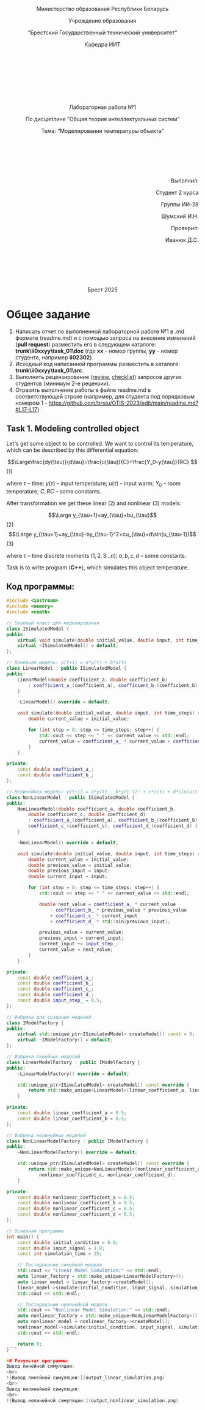<p align="center"> Министерство образования Республики Беларусь</p>
<p align="center">Учреждение образования</p>
<p align="center">“Брестский Государственный технический университет”</p>
<p align="center">Кафедра ИИТ</p>
<br><br><br><br><br><br><br>
<p align="center">Лабораторная работа №1</p>
<p align="center">По дисциплине “Общая теория интеллектуальных систем”</p>
<p align="center">Тема: “Моделирования температуры объекта”</p>
<br><br><br><br><br>
<p align="right">Выполнил:</p>
<p align="right">Студент 2 курса</p>
<p align="right">Группы ИИ-28</p>
<p align="right">Шумский И.Н.</p>
<p align="right">Проверил:</p>
<p align="right">Иванюк Д.С.</p>
<br><br><br><br><br>
<p align="center">Брест 2025</p>

# Общее задание #
1. Написать отчет по выполненной лабораторной работе №1 в .md формате (readme.md) и с помощью запроса на внесение изменений (**pull request**) разместить его в следующем каталоге: **trunk\ii0xxyy\task_01\doc** (где **xx** - номер группы, **yy** - номер студента, например **ii02302**).
2. Исходный код написанной программы разместить в каталоге: **trunk\ii0xxyy\task_01\src**.
3. Выполнить рецензирование ([review](https://linearb.io/blog/code-review-on-github), [checklist](https://linearb.io/blog/code-review-checklist)) запросов других студентов (минимум 2-е рецензии).
4. Отразить выполнение работы в файле readme.md в соответствующей строке (например, для студента под порядковым номером 1 - https://github.com/brstu/OTIS-2023/edit/main/readme.md?#L17-L17).

## Task 1. Modeling controlled object ##
Let's get some object to be controlled. We want to control its temperature, which can be described by this differential equation:

$$\Large\frac{dy(\tau)}{d\tau}=\frac{u(\tau)}{C}+\frac{Y_0-y(\tau)}{RC} $$ (1)

where $\tau$ – time; $y(\tau)$ – input temperature; $u(\tau)$ – input warm; $Y_0$ – room temperature; $C,RC$ – some constants.

After transformation we get these linear (2) and nonlinear (3) models:

$$\Large y_{\tau+1}=ay_{\tau}+bu_{\tau}$$ (2)
$$\Large y_{\tau+1}=ay_{\tau}-by_{\tau-1}^2+cu_{\tau}+d\sin(u_{\tau-1})$$ (3)

where $\tau$ – time discrete moments ($1,2,3{\dots}n$); $a,b,c,d$ – some constants.

Task is to write program (**С++**), which simulates this object temperature.


## Код программы:
```C++
#include <iostream>
#include <memory>
#include <cmath>

// Базовый класс для моделирования
class ISimulatedModel {
public:
    virtual void simulate(double initial_value, double input, int time_steps) const = 0;
    virtual ~ISimulatedModel() = default;
};

// Линейная модель: y(t+1) = a*y(t) + b*u(t)
class LinearModel : public ISimulatedModel {
public:
    LinearModel(double coefficient_a, double coefficient_b)
        : coefficient_a_(coefficient_a), coefficient_b_(coefficient_b) {
    }

    ~LinearModel() override = default;

    void simulate(double initial_value, double input, int time_steps) const override {
        double current_value = initial_value;

        for (int step = 0; step <= time_steps; step++) {
            std::cout << step << " " << current_value << std::endl;
            current_value = coefficient_a_ * current_value + coefficient_b_ * input;
        }
    }

private:
    const double coefficient_a_;
    const double coefficient_b_;
};

// Нелинейная модель: y(t+1) = a*y(t) - b*y(t-1)² + c*u(t) + d*sin(u(t-1))
class NonLinearModel : public ISimulatedModel {
public:
    NonLinearModel(double coefficient_a, double coefficient_b,
        double coefficient_c, double coefficient_d)
        : coefficient_a_(coefficient_a), coefficient_b_(coefficient_b),
        coefficient_c_(coefficient_c), coefficient_d_(coefficient_d) {
    }

    ~NonLinearModel() override = default;

    void simulate(double initial_value, double input, int time_steps) const override {
        double current_value = initial_value;
        double previous_value = initial_value;
        double previous_input = input;
        double current_input = input;

        for (int step = 0; step <= time_steps; step++) {
            std::cout << step << " " << current_value << std::endl;

            double next_value = coefficient_a_ * current_value
                - coefficient_b_ * previous_value * previous_value
                + coefficient_c_ * current_input
                + coefficient_d_ * std::sin(previous_input);

            previous_value = current_value;
            previous_input = current_input;
            current_input += input_step_;
            current_value = next_value;
        }
    }

private:
    const double coefficient_a_;
    const double coefficient_b_;
    const double coefficient_c_;
    const double coefficient_d_;
    const double input_step_ = 0.5;
};

// Фабрика для создания моделей
class IModelFactory {
public:
    virtual std::unique_ptr<ISimulatedModel> createModel() const = 0;
    virtual ~IModelFactory() = default;
};

// Фабрика линейных моделей
class LinearModelFactory : public IModelFactory {
public:
    ~LinearModelFactory() override = default;

    std::unique_ptr<ISimulatedModel> createModel() const override {
        return std::make_unique<LinearModel>(linear_coefficient_a, linear_coefficient_b);
    }

private:
    const double linear_coefficient_a = 0.5;
    const double linear_coefficient_b = 0.5;
};

// Фабрика нелинейных моделей
class NonLinearModelFactory : public IModelFactory {
public:
    ~NonLinearModelFactory() override = default;

    std::unique_ptr<ISimulatedModel> createModel() const override {
        return std::make_unique<NonLinearModel>(nonlinear_coefficient_a, nonlinear_coefficient_b,
            nonlinear_coefficient_c, nonlinear_coefficient_d);
    }

private:
    const double nonlinear_coefficient_a = 0.5;
    const double nonlinear_coefficient_b = 0.5;
    const double nonlinear_coefficient_c = 0.5;
    const double nonlinear_coefficient_d = 0.5;
};

// Основная программа
int main() {
    const double initial_condition = 0.0;
    const double input_signal = 1.0;
    const int simulation_time = 25;

    // Тестирование линейной модели
    std::cout << "Linear Model Simulation:" << std::endl;
    auto linear_factory = std::make_unique<LinearModelFactory>();
    auto linear_model = linear_factory->createModel();
    linear_model->simulate(initial_condition, input_signal, simulation_time);
    std::cout << std::endl;

    // Тестирование нелинейной модели
    std::cout << "Nonlinear Model Simulation:" << std::endl;
    auto nonlinear_factory = std::make_unique<NonLinearModelFactory>();
    auto nonlinear_model = nonlinear_factory->createModel();
    nonlinear_model->simulate(initial_condition, input_signal, simulation_time);
    std::cout << std::endl;

    return 0;
}```

## Результат программы:
Вывод линейной симуляции:
<br>
![Вывод линейной симуляции:](output_linear_simulation.png)
<br>
Вывод нелинейной симуляции:
<br>
![Вывод нелинейной симуляции:](output_nonlinear_simulation.png)
